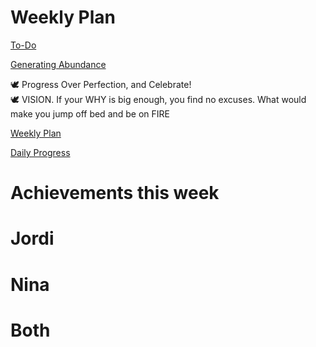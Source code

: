 # Weekly Plan

[To-Do](Weekly%20Plan%20b6db458204d946c2b6a643e6a8a8cbb4/To-Do%2020aba951ab254fc3a36402a20e454da9.csv)

[Generating Abundance](Generating%20Abundance%20a65f64eb8cbf4cf79a355392d02f0412.md) 

<aside>
🕊️ Progress Over Perfection, and Celebrate!

</aside>

<aside>
🕊️ VISION. If your WHY is big enough, you find no excuses.
What would make you jump off bed and be on FIRE

</aside>

[Weekly Plan](Weekly%20Plan%20b6db458204d946c2b6a643e6a8a8cbb4/Weekly%20Plan%207a2d3f4b1cfa44fa85babaf76e7380c9.csv)

[Daily Progress](Weekly%20Plan%20b6db458204d946c2b6a643e6a8a8cbb4/Daily%20Progress%20694084389b5846f582f0fa09f1b032d1.csv)

# Achievements this week

# Jordi

# Nina

# Both